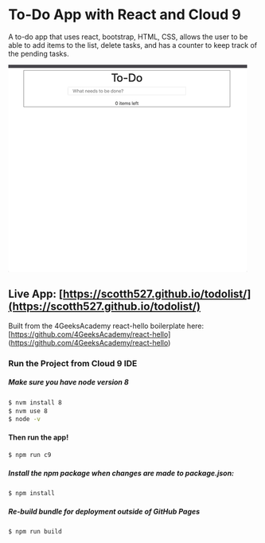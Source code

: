 # To-Do App with React and Cloud 9

A to-do app that uses react, bootstrap, HTML, CSS, allows the user to be able to add items to the list, delete tasks, and has a counter to keep track of the pending tasks. 

![Gif](./example.gif)

## Live App: [https://scotth527.github.io/todolist/](https://scotth527.github.io/todolist/)

Built from the 4GeeksAcademy react-hello boilerplate here: [https://github.com/4GeeksAcademy/react-hello] (https://github.com/4GeeksAcademy/react-hello)

### Run the Project from Cloud 9 IDE

##### Make sure you have node version 8
```sh
$ nvm install 8
$ nvm use 8
$ node -v
```

#### Then run the app!
```sh
$ npm run c9
```

##### Install the npm package when changes are made to package.json:
```sh
$ npm install
```

##### Re-build bundle for deployment outside of GitHub Pages

```sh
$ npm run build
```